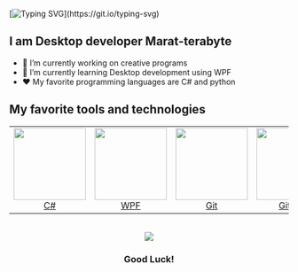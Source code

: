 [![Typing SVG](https://readme-typing-svg.demolab.com/?lines=Hi+there+👋;Hello+World!)](https://git.io/typing-svg)
## I am Desktop developer Marat-terabyte

- 🔭 I’m currently working on creative programs
- 🌱 I’m currently learning Desktop development using WPF
- &#9829; My favorite programming languages are C# and python

## My favorite tools and technologies

<table align = "center">
  <tr>
    <td width = "130" align = "center">
      <a href = "https://dotnet.microsoft.com/en-us/languages/csharp">
          <img src = "https://upload.wikimedia.org/wikipedia/commons/4/4f/Csharp_Logo.png" width = "130" heigth = "130"/>
        <br/>C#
      </a>
    </td>
    <td width = "130" align = "center">
      <a href = "https://visualstudio.microsoft.com/ru/vs/features/wpf/">
        <img src='https://i.postimg.cc/4xRpb1Fx/Microsoft-WPF.png' width = "130" heigth = "130"/>
      <br/>WPF
      </a>
    </td>
    <td width = "130" align = "center">
      <a href = "https://git-scm.com/">
        <img src='https://i.postimg.cc/c1BJbyhY/Git-Emblem.png' width = "130" heigth = "130"/>
      <br/>Git
      </a>
    </td>
    <td width = "130" align = "center">
      <a href = "https://github.com/">
        <img src='https://i.postimg.cc/rwPGRtt8/github.png' width = "130" heigth = "130"/>
      <br/>Github
      </a>
    </td>
  </tr>
</table>
<br/>
<div align = "center">
  <img src = "https://komarev.com/ghpvc/?username=Marat-terabyte&&style=flat-square"/>
</div>
<h3 align = "center">Good Luck!</h3>
